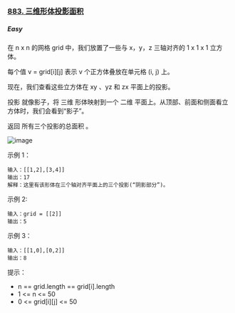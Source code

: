 ### [883. 三维形体投影面积](https://leetcode-cn.com/problems/projection-area-of-3d-shapes/)

##### Easy

在 n x n 的网格 grid 中，我们放置了一些与 x，y，z 三轴对齐的 1 x 1 x 1 立方体。

每个值 v = grid[i][j] 表示 v 个正方体叠放在单元格 (i, j) 上。

现在，我们查看这些立方体在 xy 、yz 和 zx 平面上的投影。

投影 就像影子，将 三维 形体映射到一个 二维 平面上。从顶部、前面和侧面看立方体时，我们会看到“影子”。

返回 所有三个投影的总面积 。

![image](https://s3-lc-upload.s3.amazonaws.com/uploads/2018/08/02/shadow.png)

示例 1：
```
输入：[[1,2],[3,4]]
输出：17
解释：这里有该形体在三个轴对齐平面上的三个投影(“阴影部分”)。
```
示例 2:
```
输入：grid = [[2]]
输出：5
```
示例 3：
```
输入：[[1,0],[0,2]]
输出：8
```

提示：

- n == grid.length == grid[i].length
- 1 <= n <= 50
- 0 <= grid[i][j] <= 50
